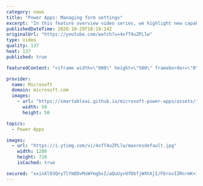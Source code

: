 ```yaml
---
category: news
title: "Power Apps: Managing form settings"
excerpt: "In this feature overview video series, we highlight new capabilities included in the latest update to Microsoft Power Apps.  Improvements to Microsoft Power Apps for managing form settings and events allow users to set various features on a form in the new modern designer.   Get the most out of Power"
publishedDateTime: 2020-10-29T18:18:14Z
originalUrl: "https://youtube.com/watch?v=4xfT4uZPLlw"
type: video
quality: 137
heat: 137
published: true

featuredContent: "<iframe width=\"800\" height=\"500\" frameborder=\"0\" src=\"https://www.youtube.com/embed/4xfT4uZPLlw\" allow=\"accelerometer; autoplay; encrypted-media; gyroscope; picture-in-picture\" allowfullscreen></iframe>"

provider:
  name: Microsoft
  domain: microsoft.com
  images:
    - url: "https://smartableai.github.io/microsoft-power-apps/assets/images/organizations/microsoft.com-50x50.jpg"
      width: 50
      height: 50

topics:
  - Power Apps

images:
  - url: "https://i.ytimg.com/vi/4xfT4uZPLlw/maxresdefault.jpg"
    width: 1280
    height: 720
    isCached: true

secured: "xxinXl93Q+y7lYmDDvMsWYmgbxI/aQuUy+UfDbfjWXhXjI/FbrovIZRnrmK+i13RCYVMl7a5P7CbGETRktiglzyAgJl7FRfJVt/ZYTwHQa+4c/jb9ccNCS1h8I3LiZk2nbMdsQeyNiTb5j9wAkYog+dWMOnsMKRK8e4+Ev+GOG7OOM1AFHdbUws2ATXs7F0Biyp91o3DvGjYCZg5UuNL00Ny1vVjcmKyYXFefVgSztlSAXFMMEJdJ1AIHoLIX9Uud62U6YbxD7yt6XTx7K3pOPhUhddRugrYTFHw0FKF6P7XCjGJgmjywJZEoTwCoYVkS3y1vmey0WY5pzshZ75yvRhlGB46+EsQkzkrOOCgOiEMMR8JkX9ROwgqbJQu4lz4UJ/E0dQKuZloOMXvMqKiThKw0DnnPLpgCujadzkvmG3tePzVYLMMewgjW9MpvhwK;/gmeZqsQfs07jeHzjRXYqA=="
---
```


